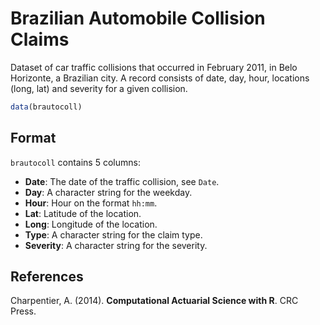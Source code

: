 # Brazilian Automobile Collision Claims

Dataset of car traffic collisions that occurred in February 2011, in Belo Horizonte, a Brazilian city. A record consists of date, day, hour, locations (long, lat) and severity for a given collision.

```r
data(brautocoll)
```

## Format

`brautocoll` contains 5 columns:

- **Date**: The date of the traffic collision, see `Date`.
- **Day**: A character string for the weekday.
- **Hour**: Hour on the format `hh:mm`.
- **Lat**: Latitude of the location.
- **Long**: Longitude of the location.
- **Type**: A character string for the claim type.
- **Severity**: A character string for the severity.

## References

Charpentier, A. (2014). **Computational Actuarial Science with R**. CRC Press.
